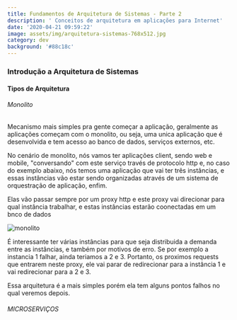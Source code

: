 ```yaml
---
title: Fundamentos de Arquitetura de Sistemas - Parte 2
description: ' Conceitos de arquitetura em aplicações para Internet'
date: '2020-04-21 09:59:22'
image: assets/img/arquitetura-sistemas-768x512.jpg
category: dev
background: '#88c18c'
---
```

### Introdução a Arquitetura de Sistemas

#### Tipos de Arquitetura

###### Monolito

Mecanismo mais simples pra gente começar a aplicação, geralmente as aplicações começam com o monolito, ou seja, uma unica aplicação que é desenvolvida e tem acesso ao banco de dados, serviços externos, etc.

No cenário de monolito, nós vamos ter aplicações client, sendo web e mobile, "conversando" com este serviço través de protocolo http e, no caso do exemplo abaixo, nós temos uma aplicação que vai ter três instâncias, e essas instâncias vão estar sendo organizadas através de um sistema de orquestração de aplicação, enfim. 

Elas vão passar sempre por um proxy http e este proxy vai direcionar para qual instância trabalhar, e estas instâncias estarão coonectadas em um bnco de dados

![monolito](assets/img/monolitounnamed.png "monolito")

É interessante ter várias instâncias para que seja distribuida a demanda entre as instâncias, e também por motivos de erro. Se por exemplo a instancia 1 falhar, ainda teriamos a 2 e 3. Portanto, os proximos requests que entrarem neste proxy, ele vai parar de redirecionar para a instância 1 e vai redirecionar para a 2 e 3.

Essa arquitetura é a mais simples porém ela tem alguns pontos falhos no qual veremos depois.

###### MICROSERVIÇOS
